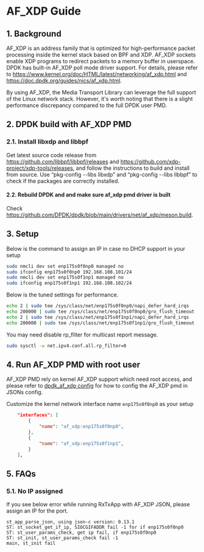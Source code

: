 # AF_XDP Guide

## 1. Background

AF_XDP is an address family that is optimized for high-performance packet processing inside the kernel stack based on BPF and XDP. AF_XDP sockets enable XDP programs to redirect packets to a memory buffer in userspace. DPDK has built-in AF_XDP poll mode driver support. For details, please refer to <https://www.kernel.org/doc/HTML/latest/networking/af_xdp.html> and <https://doc.dpdk.org/guides/nics/af_xdp.html>.

By using AF_XDP, the Media Transport Library can leverage the full support of the Linux network stack. However, it's worth noting that there is a slight performance discrepancy compared to the full DPDK user PMD.

## 2. DPDK build with AF_XDP PMD

### 2.1. Install libxdp and libbpf

Get latest source code release from <https://github.com/libbpf/libbpf/releases> and <https://github.com/xdp-project/xdp-tools/releases>, and follow the instructions to build and install from source. Use “pkg-config --libs libxdp” and “pkg-config --libs libbpf” to check if the packages are correctly installed.

#### 2.2. Rebuild DPDK and and make sure af_xdp pmd driver is built

Check <https://github.com/DPDK/dpdk/blob/main/drivers/net/af_xdp/meson.build>.

## 3. Setup

Below is the command to assign an IP in case no DHCP support in your setup

```bash
sudo nmcli dev set enp175s0f0np0 managed no
sudo ifconfig enp175s0f0np0 192.168.108.101/24
sudo nmcli dev set enp175s0f1np1 managed no
sudo ifconfig enp175s0f1np1 192.168.108.102/24
```

Below is the tuned settings for performance.

```bash
echo 2 | sudo tee /sys/class/net/enp175s0f0np0/napi_defer_hard_irqs
echo 200000 | sudo tee /sys/class/net/enp175s0f0np0/gro_flush_timeout
echo 2 | sudo tee /sys/class/net/enp175s0f1np1/napi_defer_hard_irqs
echo 200000 | sudo tee /sys/class/net/enp175s0f1np1/gro_flush_timeout
```

You may need disable rp_filter for multicast report message.

```bash
sudo sysctl -w net.ipv4.conf.all.rp_filter=0
```

## 4. Run AF_XDP PMD with root user

AF_XDP PMD rely on kernel AF_XDP support which need root access, and please refer to [dpdk_af_xdp config](../../tests/scripts/dpdk_af_xdp_json/) for how to config the AF_XDP pmd in JSONs config.

Customize the kernel network interface name `enp175s0f0np0` as your setup

```json
    "interfaces": [
        {
            "name": "af_xdp:enp175s0f0np0",
        },
        {
            "name": "af_xdp:enp175s0f1np1",
        }
    ],
```

## 5. FAQs

### 5.1. No IP assigned

If you see below error while running RxTxApp with AF_XDP JSON, please assign an IP for the port.

```text
st_app_parse_json, using json-c version: 0.13.1
ST: st_socket_get_if_ip, SIOCGIFADDR fail -1 for if enp175s0f0np0
ST: st_user_params_check, get ip fail, if enp175s0f0np0
ST: st_init, st_user_params_check fail -1
main, st_init fail
```

